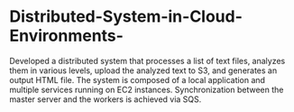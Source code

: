 # Distributed-System-in-Cloud-Environments-
Developed a distributed system that processes a list of text files, analyzes them in various levels, upload the analyzed text to S3, and generates an output HTML file. The system is composed of a local application and multiple services running on EC2 instances. Synchronization between the master server and the workers is achieved via SQS.
